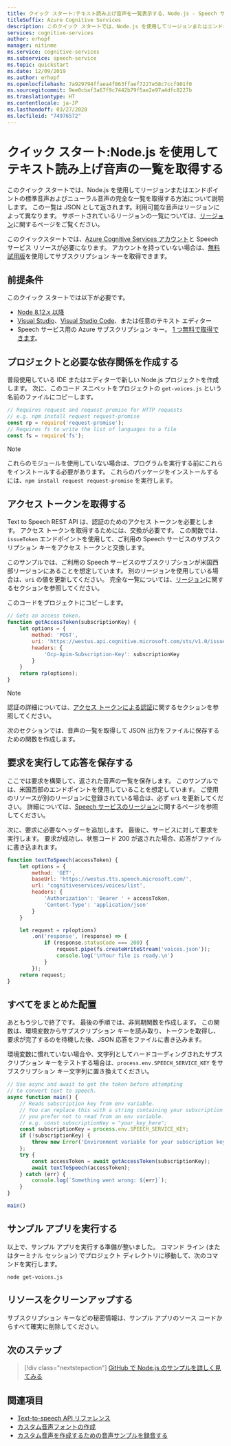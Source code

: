 ```yaml
---
title: クイック スタート:テキスト読み上げ音声を一覧表示する、Node.js - Speech サービス
titleSuffix: Azure Cognitive Services
description: このクイック スタートでは、Node.js を使用してリージョンまたはエンドポイントの標準音声およびニューラル音声の完全な一覧を取得する方法について説明します。 この一覧は JSON として返されます。利用可能な音声はリージョンによって異なります。
services: cognitive-services
author: erhopf
manager: nitinme
ms.service: cognitive-services
ms.subservice: speech-service
ms.topic: quickstart
ms.date: 12/09/2019
ms.author: erhopf
ms.openlocfilehash: 7a929794ffaea4f863ffaef7227e58c7ccf901f0
ms.sourcegitcommit: 9ee0cbaf3a67f9c7442b79f5ae2e97a4dfc8227b
ms.translationtype: HT
ms.contentlocale: ja-JP
ms.lasthandoff: 03/27/2020
ms.locfileid: "74976572"
---
```

# <a name="quickstart-get-the-list-of-text-to-speech-voices-using-nodejs"></a>クイック スタート:Node.js を使用してテキスト読み上げ音声の一覧を取得する

このクイック スタートでは、Node.js を使用してリージョンまたはエンドポイントの標準音声およびニューラル音声の完全な一覧を取得する方法について説明します。 この一覧は JSON として返されます。利用可能な音声はリージョンによって異なります。 サポートされているリージョンの一覧については、[リージョン](regions.md)に関するページをご覧ください。

このクイックスタートでは、[Azure Cognitive Services アカウント](https://docs.microsoft.com/azure/cognitive-services/cognitive-services-apis-create-account)と Speech サービス リソースが必要になります。 アカウントを持っていない場合は、[無料試用版](get-started.md)を使用してサブスクリプション キーを取得できます。

## <a name="prerequisites"></a>前提条件

このクイック スタートでは以下が必要です。

* [Node 8.12.x 以降](https://nodejs.org/en/)
* [Visual Studio](https://visualstudio.microsoft.com/downloads/)、[Visual Studio Code](https://code.visualstudio.com/download)、または任意のテキスト エディター
* Speech サービス用の Azure サブスクリプション キー。 [1 つ無料で取得できます](get-started.md)。

## <a name="create-a-project-and-require-dependencies"></a>プロジェクトと必要な依存関係を作成する

普段使用している IDE またはエディターで新しい Node.js プロジェクトを作成します。 次に、このコード スニペットをプロジェクトの `get-voices.js` という名前のファイルにコピーします。

```javascript
// Requires request and request-promise for HTTP requests
// e.g. npm install request request-promise
const rp = require('request-promise');
// Requires fs to write the list of languages to a file
const fs = require('fs');
```

> [!NOTE]
> これらのモジュールを使用していない場合は、プログラムを実行する前にこれらをインストールする必要があります。 これらのパッケージをインストールするには、`npm install request request-promise` を実行します。

## <a name="get-an-access-token"></a>アクセス トークンを取得する

Text to Speech REST API は、認証のためのアクセス トークンを必要とします。 アクセス トークンを取得するためには、交換が必要です。 この関数では、`issueToken` エンドポイントを使用して、ご利用の Speech サービスのサブスクリプション キーをアクセス トークンと交換します。

このサンプルでは、ご利用の Speech サービスのサブスクリプションが米国西部リージョンにあることを想定しています。 別のリージョンを使用している場合は、`uri` の値を更新してください。 完全な一覧については、[リージョン](https://docs.microsoft.com/azure/cognitive-services/speech-service/regions#rest-apis)に関するセクションを参照してください。

このコードをプロジェクトにコピーします。

```javascript
// Gets an access token.
function getAccessToken(subscriptionKey) {
    let options = {
        method: 'POST',
        uri: 'https://westus.api.cognitive.microsoft.com/sts/v1.0/issueToken',
        headers: {
            'Ocp-Apim-Subscription-Key': subscriptionKey
        }
    }
    return rp(options);
}
```

> [!NOTE]
> 認証の詳細については、[アクセス トークンによる認証](https://docs.microsoft.com/azure/cognitive-services/authentication#authenticate-with-an-authentication-token)に関するセクションを参照してください。

次のセクションでは、音声の一覧を取得して JSON 出力をファイルに保存するための関数を作成します。

## <a name="make-a-request-and-save-the-response"></a>要求を実行して応答を保存する

ここでは要求を構築して、返された音声の一覧を保存します。 このサンプルでは、米国西部のエンドポイントを使用していることを想定しています。 ご使用のリソースが別のリージョンに登録されている場合は、必ず `uri` を更新してください。 詳細については、[Speech サービスのリージョン](https://docs.microsoft.com/azure/cognitive-services/speech-service/regions#text-to-speech)に関するページを参照してください。

次に、要求に必要なヘッダーを追加します。 最後に、サービスに対して要求を実行します。 要求が成功し、状態コード 200 が返された場合、応答がファイルに書き込まれます。

```javascript
function textToSpeech(accessToken) {
    let options = {
        method: 'GET',
        baseUrl: 'https://westus.tts.speech.microsoft.com/',
        url: 'cognitiveservices/voices/list',
        headers: {
            'Authorization': 'Bearer ' + accessToken,
            'Content-Type': 'application/json'
        }
    }

    let request = rp(options)
        .on('response', (response) => {
            if (response.statusCode === 200) {
                request.pipe(fs.createWriteStream('voices.json'));
                console.log('\nYour file is ready.\n')
            }
        });
    return request;
}
```

## <a name="put-it-all-together"></a>すべてをまとめた配置

あともう少しで終了です。 最後の手順では、非同期関数を作成します。 この関数は、環境変数からサブスクリプション キーを読み取り、トークンを取得し、要求が完了するのを待機した後、JSON 応答をファイルに書き込みます。

環境変数に慣れていない場合や、文字列としてハードコーディングされたサブスクリプション キーをテストする場合は、`process.env.SPEECH_SERVICE_KEY` をサブスクリプション キー文字列に置き換えてください。

```javascript
// Use async and await to get the token before attempting
// to convert text to speech.
async function main() {
    // Reads subscription key from env variable.
    // You can replace this with a string containing your subscription key. If
    // you prefer not to read from an env variable.
    // e.g. const subscriptionKey = "your_key_here";
    const subscriptionKey = process.env.SPEECH_SERVICE_KEY;
    if (!subscriptionKey) {
        throw new Error('Environment variable for your subscription key is not set.')
    };
    try {
        const accessToken = await getAccessToken(subscriptionKey);
        await textToSpeech(accessToken);
    } catch (err) {
        console.log(`Something went wrong: ${err}`);
    }
}

main()
```

## <a name="run-the-sample-app"></a>サンプル アプリを実行する

以上で、サンプル アプリを実行する準備が整いました。 コマンド ライン (またはターミナル セッション) でプロジェクト ディレクトリに移動して、次のコマンドを実行します。

```console
node get-voices.js
```

## <a name="clean-up-resources"></a>リソースをクリーンアップする

サブスクリプション キーなどの秘密情報は、サンプル アプリのソース コードからすべて確実に削除してください。

## <a name="next-steps"></a>次のステップ

> [!div class="nextstepaction"]
> [GitHub で Node.js のサンプルを詳しく見てみる](https://github.com/Azure-Samples/Cognitive-Speech-TTS/tree/master/Samples-Http/NodeJS)

## <a name="see-also"></a>関連項目

* [Text-to-speech API リファレンス](https://docs.microsoft.com/azure/cognitive-services/speech-service/rest-apis)
* [カスタム音声フォントの作成](how-to-customize-voice-font.md)
* [カスタム音声を作成するための音声サンプルを録音する](record-custom-voice-samples.md)
